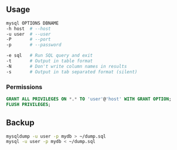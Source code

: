 ---
---

## Usage

```bash
mysql OPTIONS DBNAME
-h host  # --host
-u user  # --user
-P       # --port
-p       # --password

-e sql   # Run SQL query and exit
-t       # Output in table format
-N       # Don't write column names in results
-s       # Output in tab separated format (silent)
```

### Permissions

```sql
GRANT ALL PRIVILEGES ON *.* TO 'user'@'host' WITH GRANT OPTION;
FLUSH PRIVILEGES;
```

## Backup

```bash
mysqldump -u user -p mydb > ~/dump.sql
mysql -u user -p mydb < ~/dump.sql
```
